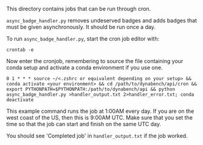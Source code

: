 This directory contains jobs that can be run through cron.


`async_badge_handler.py` removes undeserved badges and adds badges that must be given asynchronously.
It should be run once a day.

To run `async_badge_handler.py`, start the cron job editor with:

`crontab -e`

Now enter the cronjob, remembering to source the file containing your conda setup and activate a conda environment if you use one.

`0 1 * * * source ~/<.zshrc or equivalent depending on your setup> && conda activate <your environment> && cd /path/to/dynabench/api/cron && export PYTHONPATH=$PYTHONPATH:/path/to/dynabench/api && python async_badge_handler.py >handler_output.txt 2>handler_error.txt; conda deactivate`

This example command runs the job at 1:00AM every day.
If you are on the west coast of the US, then this is 9:00AM UTC.
Make sure that you set the time so that the job can start and finish on the same UTC day.

You should see 'Completed job' in `handler_output.txt` if the job worked.
